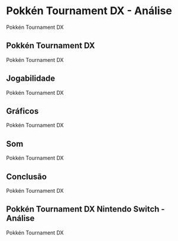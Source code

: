 ---
---

# Pokkén Tournament DX - Análise

Pokkén Tournament DX

## Pokkén Tournament DX

Pokkén Tournament DX

## Jogabilidade

Pokkén Tournament DX

## Gráficos

Pokkén Tournament DX

## Som

Pokkén Tournament DX

## Conclusão

Pokkén Tournament DX

## Pokkén Tournament DX Nintendo Switch - Análise

Pokkén Tournament DX
